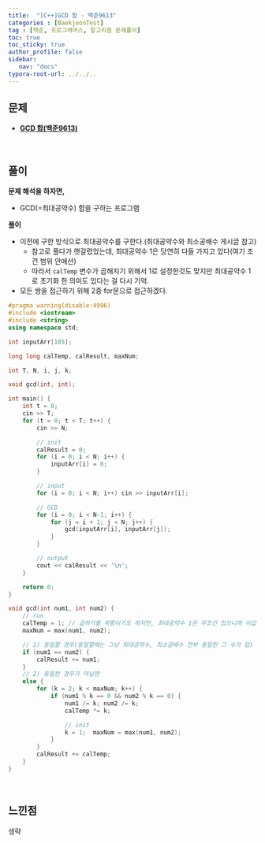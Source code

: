 ```yaml
---
title:  "[C++]GCD 합 - 백준9613"
categories : [BaekjoonTest]
tag : [백준, 프로그래머스, 알고리즘 문제풀이]
toc: true
toc_sticky: true
author_profile: false
sidebar:
   nav: "docs"
typora-root-url: ../../..
---
```




## 문제

* **[GCD 합(백준9613)](https://www.acmicpc.net/problem/9613)**

<br>

## 풀이

**문제 해석을 하자면,**

* GCD(=최대공약수) 합을 구하는 프로그램



**풀이**

* 이전에 구한 방식으로 최대공약수를 구한다.(최대공약수와 최소공배수 게시글 참고)
  * 참고로 풀다가 햇갈렸었는데, 최대공약수 1은 당연히 다들 가지고 있다(여기 조건 범위 안에선)
  * 따라서 `calTemp` 변수가 곱해지기 위해서 1로 설정한것도 맞지만 최대공약수 1로 초기화 한 의미도 있다는 걸 다시 기억.
* 모든 쌍을 접근하기 위해 2중 for문으로 접근하겠다.




```c++
#pragma warning(disable:4996)
#include <iostream>
#include <string>
using namespace std;

int inputArr[105];

long long calTemp, calResult, maxNum;

int T, N, i, j, k;

void gcd(int, int);

int main() {
	int t = 0;
	cin >> T;
	for (t = 0; t < T; t++) {
		cin >> N;

		// init
		calResult = 0;
		for (i = 0; i < N; i++) {
			inputArr[i] = 0;
		}

		// input
		for (i = 0; i < N; i++) cin >> inputArr[i];

		// GCD
		for (i = 0; i < N-1; i++) {
			for (j = i + 1; j < N; j++) {
				gcd(inputArr[i], inputArr[j]);
			}
		}

		// output
		cout << calResult << '\n';
	}

	return 0;
}

void gcd(int num1, int num2) {
	// run
	calTemp = 1; // 곱하기를 위함이기도 하지만, 최대공약수 1은 무조건 있으니까 이값으로 초기화
	maxNum = max(num1, num2);

	// 1) 동일할 경우(동일할때는 그냥 최대공약수, 최소공배수 전부 동일한 그 수가 답)
	if (num1 == num2) { 
		calResult += num1;
	}
	// 2) 동일한 경우가 아닐땐
	else {
		for (k = 2; k < maxNum; k++) {
			if (num1 % k == 0 && num2 % k == 0) {
				num1 /= k; num2 /= k;
				calTemp *= k;

				// init
				k = 1;  maxNum = max(num1, num2);
			}
		}
		calResult += calTemp;
	}
}
```

<br>

## 느낀점

생략
